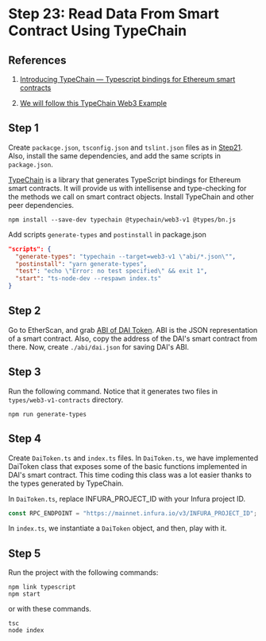 # Step 23: Read Data From Smart Contract Using TypeChain

## References

1.  [Introducing TypeChain — Typescript bindings for Ethereum smart contracts](https://blog.neufund.org/introducing-typechain-typescript-bindings-for-ethereum-smart-contracts-839fc2becf22)

2.  [We will follow this TypeChain Web3 Example](https://github.com/ethereum-ts/TypeChain/tree/master/examples/web3-v1)

## Step 1

Create `packacge.json`, `tsconfig.json` and `tslint.json` files as in [Step21](../step21_web3_node_getbalance). Also, install the same dependencies, and add the same scripts in `package.json`.

[TypeChain](https://github.com/ethereum-ts/TypeChain) is a library that generates TypeScript bindings for Ethereum smart contracts. It will provide us with intellisense and type-checking for the methods we call on smart contract objects. Install TypeChain and other peer dependencies.

```
npm install --save-dev typechain @typechain/web3-v1 @types/bn.js
```

Add scripts `generate-types` and `postinstall` in package.json

```json
"scripts": {
  "generate-types": "typechain --target=web3-v1 \"abi/*.json\"",
  "postinstall": "yarn generate-types",
  "test": "echo \"Error: no test specified\" && exit 1",
  "start": "ts-node-dev --respawn index.ts"
}
```

## Step 2

Go to EtherScan, and grab [ABI of DAI Token](https://etherscan.io/address/0x6b175474e89094c44da98b954eedeac495271d0f#code). ABI is the JSON representation of a smart contract. Also, copy the address of the DAI's smart contract from there. Now, create `./abi/dai.json` for saving DAI's ABI.

## Step 3

Run the following command. Notice that it generates two files in `types/web3-v1-contracts` directory.

```
npm run generate-types
```

## Step 4

Create `DaiToken.ts` and `index.ts` files. In `DaiToken.ts`, we have implemented DaiToken class that exposes some of the basic functions implemented in DAI's smart contract. This time coding this class was a lot easier thanks to the types generated by TypeChain.

In `DaiToken.ts`, replace INFURA_PROJECT_ID with your Infura project ID.

```ts
const RPC_ENDPOINT = "https://mainnet.infura.io/v3/INFURA_PROJECT_ID";
```

In `index.ts`, we instantiate a `DaiToken` object, and then, play with it.

## Step 5

Run the project with the following commands:

```
npm link typescript
npm start
```

or with these commands.

```
tsc
node index
```
